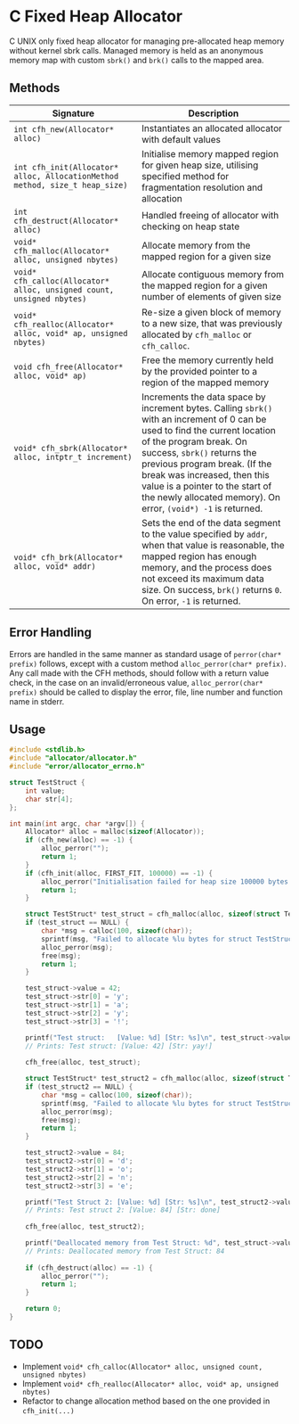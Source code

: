 # C Fixed Heap Allocator

C UNIX only fixed heap allocator for managing pre-allocated heap memory without kernel sbrk calls.
Managed memory is held as an anonymous memory map with custom `sbrk()` and `brk()` calls to the mapped area.

## Methods

| Signature                                                                   	| Description                                                                                                                                                                                                                                                                                                                                              	|
|-----------------------------------------------------------------------------	|----------------------------------------------------------------------------------------------------------------------------------------------------------------------------------------------------------------------------------------------------------------------------------------------------------------------------------------------------------	|
| `int cfh_new(Allocator* alloc)`                                             	| Instantiates an allocated allocator with default values                                                                                                                                                                                                                                                                                                  	|
| `int cfh_init(Allocator* alloc, AllocationMethod method, size_t heap_size)` 	| Initialise memory mapped region for given heap size, utilising specified method for fragmentation resolution and allocation                                                                                                                                                                                                                              	|
| `int cfh_destruct(Allocator* alloc)`                                        	| Handled freeing of allocator with checking on heap state                                                                                                                                                                                                                                                                                                 	|
| `void* cfh_malloc(Allocator* alloc, unsigned nbytes)`                       	| Allocate memory from the mapped region for a given size                                                                                                                                                                                                                                                                                                  	|
| `void* cfh_calloc(Allocator* alloc, unsigned count, unsigned nbytes)`       	| Allocate contiguous memory from the mapped region for a given number of elements of given size                                                                                                                                                                                                                                                           	|
| `void* cfh_realloc(Allocator* alloc, void* ap, unsigned nbytes)`            	| Re-size a given block of memory to a new size, that was previously allocated by `cfh_malloc` or `cfh_calloc`.                                                                                                                                                                                                                                            	|
| `void cfh_free(Allocator* alloc, void* ap)`                                 	| Free the memory currently held by the provided pointer to a region of the mapped memory                                                                                                                                                                                                                                                                  	|
| `void* cfh_sbrk(Allocator* alloc, intptr_t increment)`                      	| Increments the data space by increment bytes. Calling `sbrk()` with an increment of 0 can be used to find the current location of the program break. On success, `sbrk()` returns the previous program break. (If the break was increased, then this value is a pointer to the start of the newly allocated memory). On error, `(void*) -1` is returned. 	|
| `void* cfh_brk(Allocator* alloc, void* addr)`                               	| Sets the end of the data segment to the value specified by `addr`, when that value is reasonable, the mapped region has enough memory, and the process does not exceed its maximum data size. On success, `brk()` returns `0`. On error, `-1` is returned.                                                                                               	|

## Error Handling

Errors are handled in the same manner as standard usage of `perror(char* prefix)` follows, except with a custom method `alloc_perror(char* prefix)`.
Any call made with the CFH methods, should follow with a return value check, in the case on an invalid/erroneous value, `alloc_perror(char* prefix)` should be called to display the error, file, line number and function name in stderr.

## Usage

```c
#include <stdlib.h>
#include "allocator/allocator.h"
#include "error/allocator_errno.h"

struct TestStruct {
    int value;
    char str[4];
};

int main(int argc, char *argv[]) {
    Allocator* alloc = malloc(sizeof(Allocator));
    if (cfh_new(alloc) == -1) {
        alloc_perror("");
        return 1;
    }
    if (cfh_init(alloc, FIRST_FIT, 100000) == -1) {
        alloc_perror("Initialisation failed for heap size 100000 bytes: ");
        return 1;
    }

    struct TestStruct* test_struct = cfh_malloc(alloc, sizeof(struct TestStruct));
    if (test_struct == NULL) {
        char *msg = calloc(100, sizeof(char));
        sprintf(msg, "Failed to allocate %lu bytes for struct TestStruct: ", sizeof(struct TestStruct));
        alloc_perror(msg);
        free(msg);
        return 1;
    }

    test_struct->value = 42;
    test_struct->str[0] = 'y';
    test_struct->str[1] = 'a';
    test_struct->str[2] = 'y';
    test_struct->str[3] = '!';

    printf("Test struct:   [Value: %d] [Str: %s]\n", test_struct->value, test_struct->str);
    // Prints: Test struct: [Value: 42] [Str: yay!]
    
    cfh_free(alloc, test_struct);

    struct TestStruct* test_struct2 = cfh_malloc(alloc, sizeof(struct TestStruct));
    if (test_struct2 == NULL) {
        char *msg = calloc(100, sizeof(char));
        sprintf(msg, "Failed to allocate %lu bytes for struct TestStruct: ", sizeof(struct TestStruct));
        alloc_perror(msg);
        free(msg);
        return 1;
    }

    test_struct2->value = 84;
    test_struct2->str[0] = 'd';
    test_struct2->str[1] = 'o';
    test_struct2->str[2] = 'n';
    test_struct2->str[3] = 'e';

    printf("Test Struct 2: [Value: %d] [Str: %s]\n", test_struct2->value, test_struct2->str);
    // Prints: Test struct 2: [Value: 84] [Str: done]
    
    cfh_free(alloc, test_struct2);

    printf("Deallocated memory from Test Struct: %d", test_struct->value);
    // Prints: Deallocated memory from Test Struct: 84
    
    if (cfh_destruct(alloc) == -1) {
        alloc_perror("");
        return 1;
    }

    return 0;
}
```

## TODO

* Implement `void* cfh_calloc(Allocator* alloc, unsigned count, unsigned nbytes)`
* Implement `void* cfh_realloc(Allocator* alloc, void* ap, unsigned nbytes)`
* Refactor to change allocation method based on the one provided in `cfh_init(...)`
